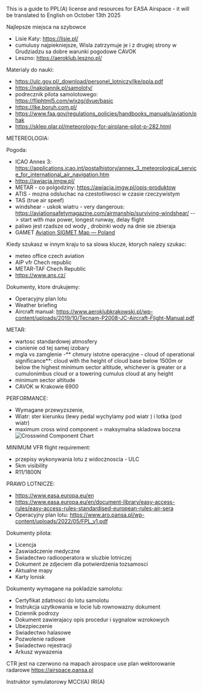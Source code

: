 This is a guide to PPL(A) license and resources for EASA Airspace - it will be translated to English on October 13th 2025

Najlepsze miejsca na szybowce 
- Lisie Katy: https://lisie.pl/
 - cumulusy najpiekniejsze, Wisla zatrzymuje je i z drugiej strony w Grudziadzu sa dobre warunki pogodowe CAVOK
- Leszno: https://aeroklub.leszno.pl/

Materialy do nauki:
- https://ulc.gov.pl/_download/personel_lotniczy/lke/ppla.pdf
- https://nakolannik.pl/samoloty/
- podrecznik pilota samolotowego: https://fliphtml5.com/wlxzg/dvue/basic
- https://lke.boruh.com.pl/
- https://www.faa.gov/regulations_policies/handbooks_manuals/aviation/phak
- https://sklep.plar.pl/meteorology-for-airplane-pilot-p-282.html

METEREOLOGIA:

Pogoda:
- ICAO Annex 3: https://applications.icao.int/postalhistory/annex_3_meteorological_service_for_international_air_navigation.htm
- https://awiacja.imgw.pl/
- METAR - co polgodziny: https://awiacja.imgw.pl/opis-produktow
- ATIS - mozna odsluchac na czestotliwosci w czasie rzeczywistym
- TAS (true air speef)
- windshear - uskok wiatru - very dangerous: https://aviationsafetymagazine.com/airmanship/surviving-windshear/ --> start with max power, longest runway, delay flight
- paliwo jest rzadsze od wody , drobinki wody na dnie sie zbieraja
- GAMET
[Aviation SIGMET Map — Poland](https://aviation-api.imgw.pl/image/significant/pl)

Kiedy szukasz w innym kraju to sa slowa klucze, ktorych nalezy szukac:
- meteo office czech aviation
- AIP vfr Chech republic
- METAR-TAF Chech Republic
- [https://www.ans.cz/ ](https://aim.rlp.cz/vfrmanual/actual/gen_1_cz.html)

Dokumenty, ktore drukujemy:
- Operacyjny plan lotu 
- Weather briefing
- Aircraft manual: https://www.aeroklubkrakowski.pl/wp-content/uploads/2019/10/Tecnam-P2008-JC-Aircraft-Flight-Manual.pdf

METAR:
- wartosc standardowej atmosfery
- cisnienie od tej samej izobary
- mgla vs zamglenie
-** chmury istotne operacyjne - cloud of operational significance**: cloud with the height of cloud base below 1500m or below the highest minimum sector altitude, whichever is greater or a cumulonimbus cloud or a towering cumulus cloud at any height
 -  minimum sector altitude
 -  CAVOK w Krakowie 6900

PERFORMANCE:
- Wymagane przewyzszenie,
- Wiatr: ster kierunku (lewy pedal wychylamy pod wiatr ) i lotka (pod wiatr)
- maximum cross wind component  = maksymalna skladowa boczna
 ![Crosswind Component Chart](https://mycfibook.com/wp-content/uploads/media/Crosswind-Component-Chart.svg)

MINIMUM VFR flight requirement:
- przepisy wykonywania lotu z widocznoscia - ULC 
- 5km visibility
- R11/1800N


PRAWO LOTNICZE:
- https://www.easa.europa.eu/en
- https://www.easa.europa.eu/en/document-library/easy-access-rules/easy-access-rules-standardised-european-rules-air-sera
- Operacyjny plan lotu: https://www.aro.pansa.pl/wp-content/uploads/2022/05/FPL_v1.pdf

Dokumenty pilota:
- Licencja
- Zaswiadczenie medyczne
- Swiadectwo radiooperatora w sluzbie lotniczej
- Dokument ze zdjeciem dla potwierdzenia tozsamosci
- Aktualne mapy
- Karty lonisk

Dokumenty wymagane na pokladzie samolotu:
- Certyfikat zdatnosci do lotu samolotu
- Instrukcja uzytkowania w locie lub rownowazny dokument
- Dziennik podrozy
- Dokument zawierajacy opis procedur i sygnalow wzrokowych
- Ubezpieczenie
- Swiadectwo halasowe
- Pozwolenie radiowe
- Swiadectwo rejestracji
- Arkusz wywazenia


CTR jest na czerwono na mapach
airospace use plan 
wektorowanie radarowe 
https://airspace.pansa.pl


Instruktor symulatorowy MCCI(A) IRI(A)
